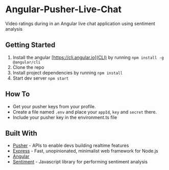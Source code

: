 # Angular-Pusher-Live-Chat

Video ratings during in an Angular live chat application using sentiment analysis 

## Getting Started

1. Install the angular [https://cli.angular.io](CLI) by running `npm install -g @angular/cli`
2. Clone the repo
3. Install project dependencies by running `npm install`
4. Start dev server `npm start`


## How To

- Get your pusher keys from your profile.
- Create a file named `.env` and place your `appId`, `key` and `secret` there.
- Include your pusher key in the environment.ts file

## Built With

* [Pusher](https://pusher.com/) - APIs to enable devs building realtime features
* [Express](https://expressjs.com) - Fast, unopinionated, minimalist web framework for Node.js
* [Angular](https://angular.io)
* [Sentiment](https://github.com/thisandagain/sentiment) - Javascript library for performing sentiment analysis
